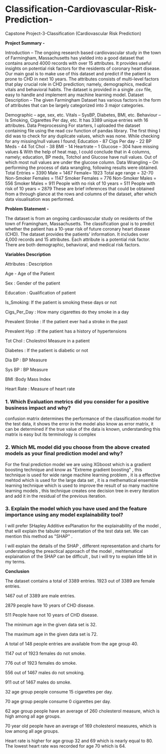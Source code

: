 # Classification-Cardiovascular-Risk-Prediction-

Capstone Project-3-Classification (Cardiovascular Risk Prediction)

**Project Summary -**

Introduction – The ongoing research based cardiovascular study in the town of Farmingham, Massachusetts has yielded into a good dataset that contains around 4000 records with over 15 attributes. It provides useful insights on potential risk factors for the residents of coronary heart disease. Our main goal is to make use of this dataset and predict if the patient is prone to CHD in next 10 years. The attributes consists of multi-level factors that play crucial role in CHD prediction; namely, demographics, medical vitals and behavioral habits. The dataset is provided in a single .csv file, easy to handle and implement any machine learning model. Dataset Description – The given Farmingham Dataset has various factors in the form of attributes that can be largely categorized into 3 major categories.

Demographic – age, sex, etc.
Vitals – SysBP, Diabetes, BMI, etc.
Behaviour – Is Smoking, Cigarettes Per day, etc. It has 3389 unique entries with 16 attributes. Data Preprocessing For starters, I uploaded the dataset containing file using the read csv function of pandas library. The first thing I did was to check for any duplicate values, which was none. While checking for any missing/null values I found;
Education - 87
Cigs Per day - 22
BP Meds - 44
Tot Chol - 38
BMI - 14
Heartrate – 1
Glucose – 304 have missing values & With the help of heat map, I could conclude that in 4 columns, namely; education, BP meds, Totchol and Glucose have null values. Out of which most null values are under the glucose column. Data Wrangling – On performing the process of data wrangling, following results were obtained.
Total Entries = 3390
Male = 1467
Female= 1923
Total age range = 32-70
Non-Smoker Females = 1147
Smoker Females = 776
Non-Smoker Males = 556
Smoker Males = 911
People with no risk of 10 years = 511
People with risk of 10 years = 2879 These are brief inferences that could be obtained from a through glance at the rows and columns of the dataset, after which data visualisation was performed.

**Problem Statement -**

The dataset is from an ongoing cardiovascular study on residents of the town of Framingham, Massachusetts. The classification goal is to predict whether the patient has a 10-year risk of future coronary heart disease (CHD). The dataset provides the patients' information. It includes over 4,000 records and 15 attributes. Each attribute is a potential risk factor. There are both demographic, behavioral, and medical risk factors.

**Variables Description**


Attributes : Description

Age - Age of the Patient

Sex : Gender of the patient

Education : Qualification of patient

Is_Smoking: If the patient is smoking these days or not

Cigs_Per_Day : How many cigarettes do they smoke in a day

Prevalent Stroke : If the patient ever had a stroke in the past

Prevalent Hyp : If the patient has a history of hypertensions

Tot Chol : Cholestrol Measure in a patient

Diabetes : If the patient is diabetic or not

Dia BP : BP Measure

Sys BP : BP Measure

BMI :Body Mass Index

Heart Rate : Measure of heart rate

### 1. Which Evaluation metrics did you consider for a positive business impact and why?

confusion matrix determines the performance of the classification model for the test data, it shows the error in the model also know as error matrix, it can be determined if the true value of the data is known, understanding this matrix is easy but its terminology is complex

### 2. Which ML model did you choose from the above created models as your final prediction model and why?

For the final prediction model we are using XGboost which is a gradient boosting technique and know as "Extreme gradient boosting" , this technique is used for wide range machine learning problem , it is a effective mehtod which is used for the large data set , it is a methematical ensemble learning technique which is used to improve the result of so many machine learning models , this technique creates one decision tree in every iteration and add it in the residual of the previous iteration.

### 3. Explain the model which you have used and the feature importance using any model explainability tool?

I will prefer SHapley Additive exPlanation  for the explainability of the model , that will explain the tabuler representation of the test data set. We can mention this method as "SHAP" .

I will explain the details of the SHAP , different representation and charts for understanding the preactical approach of the model , mehtematical explaination of the SHAP can be difficult , but i will try to explain little bit in my terms.

**Conclusion**

The dataset contains a total of 3389 entries. 1923 out of 3389 are female entries.

1467 out of 3389 are male entries.

2879 people have 10 years of CHD disease.

511 People have not 10 years of CHD disease.

The minimum age in the given data set is 32.

The maximum age in the given data set is 72.

A total of 148 people entries are available from the age group 40.

1147 out of 1923 females do not smoke.

776 out of 1923 females do smoke.

556 out of 1467 males do not smoking.

911 out of 1467 males do smoke.

32 age group people consume 15 cigarettes per day.

70 age group people consume 0 cigarettes per day.

62 age group people have an average of 260 cholesterol measure, which is high among all age groups.

70 year old people have an average of 169 cholesterol measures, which is low among all age groups.

Heart rate is higher for age group 32 and 69 which is nearly equal to 80. The lowest heart rate was recorded for age 70 which is 64.



